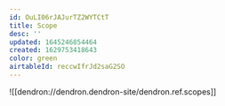 ```yaml
---
id: OuLI06rJAJurTZ2WYTCtT
title: Scope
desc: ''
updated: 1645246854464
created: 1629753418643
color: green
airtableId: reccwIfrJd2saG2SO
---
```


![[dendron://dendron.dendron-site/dendron.ref.scopes]]
